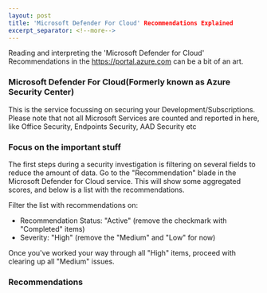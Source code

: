 ```yaml
---
layout: post
title: 'Microsoft Defender For Cloud' Recommendations Explained
excerpt_separator: <!--more-->
---
```

Reading and interpreting the 'Microsoft Defender for Cloud' Recommendations in the https://portal.azure.com can be a bit of an art.

<!--more-->
### Microsoft Defender For Cloud(Formerly known as Azure Security Center)
This is the service focussing on securing your Development/Subscriptions.
Please note that not all Microsoft Services are counted and reported in here, like Office Security, Endpoints Security, AAD Security etc

### Focus on the important stuff
The first steps during a security investigation is filtering on several fields to reduce the amount of data.
Go to the "Recommendation" blade in the Microsoft Defender for Cloud service.
This will show some aggregated scores, and below is a list with the recommendations.

Filter the list with recommendations on:
- Recommendation Status: "Active" (remove the checkmark with "Completed" items)
- Severity: "High" (remove the "Medium" and "Low" for now)

Once you've worked your way through all "High" items, proceed with clearing up all "Medium" issues.

### Recommendations

